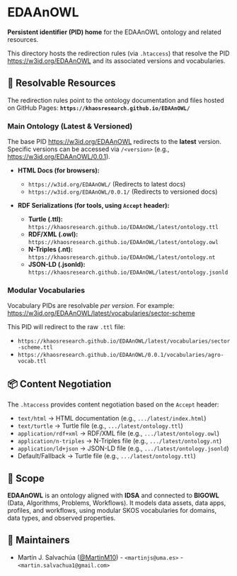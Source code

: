 # EDAAnOWL
**Persistent identifier (PID) home** for the EDAAnOWL ontology and related resources.

This directory hosts the redirection rules (via `.htaccess`) that resolve the PID
<https://w3id.org/EDAAnOWL> and its associated versions and vocabularies.

## 🔗 Resolvable Resources

The redirection rules point to the ontology documentation and files hosted on GitHub Pages:
**`https://khaosresearch.github.io/EDAAnOWL/`**

### Main Ontology (Latest & Versioned)

The base PID <https://w3id.org/EDAAnOWL> redirects to the **latest** version. Specific versions can be accessed via `/<version>` (e.g., <https://w3id.org/EDAAnOWL/0.0.1>).

* **HTML Docs (for browsers):**
    * `https://w3id.org/EDAAnOWL/` (Redirects to latest docs)
    * `https://w3id.org/EDAAnOWL/0.0.1/` (Redirects to versioned docs)

* **RDF Serializations (for tools, using `Accept` header):**
    * **Turtle (.ttl):** `https://khaosresearch.github.io/EDAAnOWL/latest/ontology.ttl`
    * **RDF/XML (.owl):** `https://khaosresearch.github.io/EDAAnOWL/latest/ontology.owl`
    * **N-Triples (.nt):** `https://khaosresearch.github.io/EDAAnOWL/latest/ontology.nt`
    * **JSON-LD (.jsonld):** `https://khaosresearch.github.io/EDAAnOWL/latest/ontology.jsonld`

### Modular Vocabularies

Vocabulary PIDs are resolvable *per version*. For example:
<https://w3id.org/EDAAnOWL/latest/vocabularies/sector-scheme>

This PID will redirect to the raw `.ttl` file:
* `https://khaosresearch.github.io/EDAAnOWL/latest/vocabularies/sector-scheme.ttl`
* `https://khaosresearch.github.io/EDAAnOWL/0.0.1/vocabularies/agro-vocab.ttl`

## 📦 Content Negotiation

The `.htaccess` provides content negotiation based on the `Accept` header:
* `text/html` → HTML documentation (e.g., `.../latest/index.html`)
* `text/turtle` → Turtle file (e.g., `.../latest/ontology.ttl`)
* `application/rdf+xml` → RDF/XML file (e.g., `.../latest/ontology.owl`)
* `application/n-triples` → N-Triples file (e.g., `.../latest/ontology.nt`)
* `application/ld+json` → JSON-LD file (e.g., `.../latest/ontology.jsonld`)
* Default/Fallback → Turtle file (e.g., `.../latest/ontology.ttl`)

## 🧭 Scope

**EDAAnOWL** is an ontology aligned with **IDSA** and connected to **BIGOWL** (Data, Algorithms, Problems, Workflows).
It models data assets, data apps, profiles, and workflows, using modular SKOS vocabularies for domains, data types, and observed properties.

## 👥 Maintainers

-   Martín J. Salvachúa ([@MartinM10](https://github.com/MartinM10)) - `<martinjs@uma.es>` - `<martin.salvachua1@gmail.com>`